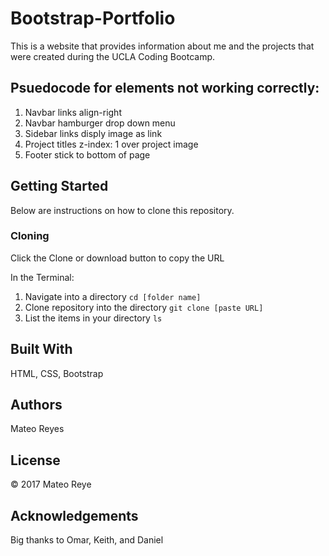 # Bootstrap-Portfolio
This is a website that provides information about me and the projects that were created during the UCLA Coding Bootcamp.

## Psuedocode for elements not working correctly:
1. Navbar links align-right
2. Navbar hamburger drop down menu
3. Sidebar links disply image as link
4. Project titles z-index: 1 over project image
5. Footer stick to bottom of page


## Getting Started
Below are instructions on how to clone this repository.

### Cloning
Click the Clone or download button to copy the URL

In the Terminal:
1. Navigate into a directory
`cd [folder name]`
2. Clone repository into the directory
`git clone [paste URL]`
3. List the items in your directory
`ls`

## Built With
HTML, CSS, Bootstrap

## Authors
Mateo Reyes

## License
&copy; 2017 Mateo Reye

## Acknowledgements
Big thanks to Omar, Keith, and Daniel